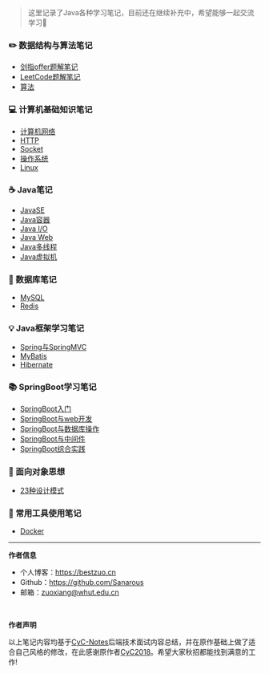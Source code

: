 > 这里记录了Java各种学习笔记，目前还在继续补充中，希望能够一起交流学习🤣

### ✏️ 数据结构与算法笔记
- [剑指offer题解笔记](offer.md)
- [LeetCode题解笔记](leetcode.md)
- [算法](algorithms.md)

### 💻 计算机基础知识笔记
- [计算机网络](computernetwork.md)
- [HTTP](http.md)
- [Socket](socket.md)
- [操作系统](os.md)
- [Linux](linux.md)

### ☕️ Java笔记
- [JavaSE](javase.md)
- [Java容器](javacontainer.md)
- [Java I/O](javaio.md)
- [Java Web](javaweb)
- [Java多线程](multithread.md)
- [Java虚拟机](jvm.md)

### 💾 数据库笔记
- [MySQL](mysql.md)
- [Redis](redis.md)

### 💡 Java框架学习笔记
- [Spring与SpringMVC](spring)
- [MyBatis](mybatis)
- [Hibernate](hibernate)

### 📚 SpringBoot学习笔记
- [SpringBoot入门](springboot-helloworld.md)
- [SpringBoot与web开发](springboot-web.md)
- [SpringBoot与数据库操作](springboot-data.md)
- [SpringBoot与中间件](springboot-mq.md)
- [SpringBoot综合实践](springboot-exercise.md)

### 🎨 面向对象思想
- [23种设计模式](design-pattern)

### 🔧 常用工具使用笔记
- [Docker](docker.md)
-----

**作者信息**
* 个人博客：https://bestzuo.cn
* Github：https://github.com/Sanarous
* 邮箱：zuoxiang@whut.edu.cn
<br/>

**作者声明**

以上笔记内容均基于[CyC-Notes](https://cyc2018.github.io/CS-Notes/#/README)后端技术面试内容总结，并在原作基础上做了适合自己风格的修改，在此感谢原作者[CyC2018](https://github.com/CyC2018)。希望大家秋招都能找到满意的工作!

